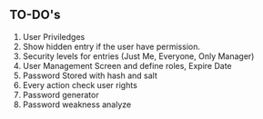 ## TO-DO's 

1. User Priviledges
2. Show hidden entry if the user have permission.
3. Security levels for entries (Just Me, Everyone, Only Manager)
4. User Management Screen and define roles, Expire Date
5. Password Stored with hash and salt
6. Every action check user rights
7. Password generator
8. Password weakness analyze
